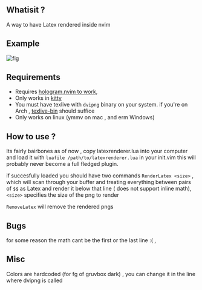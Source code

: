 ## Whatisit ?
A way to have Latex rendered inside nvim 

## Example
![fig](https://user-images.githubusercontent.com/58146965/224803940-6828936b-5fde-4111-bdb6-6b9e30d17ecf.png)


## Requirements
* Requires [hologram.nvim to work](https://github.com/edluffy/hologram.nvim),
* Only works in [kitty](https://sw.kovidgoyal.net/kitty/)
* You must have texlive with `dvipng` binary on your system.
  if you're on Arch , [texlive-bin](https://archlinux.org/packages/extra/x86_64/texlive-bin/) should suffice
* Only works on linux (ymmv on mac , and erm Windows)

## How to use ?
Its fairly bairbones as of now , 
copy latexrenderer.lua into your computer and load it 
with `luafile /path/to/latexrenderer.lua` in your init.vim
this will probably never become a full fledged plugin.

if succesfully loaded you should have two commands 
`RenderLatex <size>` , which will scan through your buffer and
treating everything between pairs of `$$` as Latex and render it below that line ( does not support inline math), `<size>` specifies the size of the png to render

`RemoveLatex` will remove the rendered pngs

## Bugs
for some reason the math cant be the first or the last line :( ,

## Misc
Colors are hardcoded (for fg of gruvbox dark) , you can change it in the line where dvipng is called


